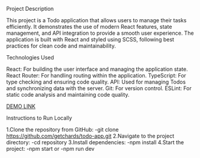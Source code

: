 Project Description

This project is a Todo application that allows users to manage their tasks efficiently. It demonstrates the use of modern React features, state management, and API integration to provide a smooth user experience. The application is built with React and styled using SCSS, following best practices for clean code and maintainability.

Technologies Used

React: For building the user interface and managing the application state.
React Router: For handling routing within the application.
TypeScript: For type checking and ensuring code quality.
API: Used for managing Todos and synchronizing data with the server.
Git: For version control.
ESLint: For static code analysis and maintaining code quality.

[DEMO LINK]()

Instructions to Run Locally

1.Clone the repository from GitHub: -git clone https://github.com/getchards/todo-app.git
2.Navigate to the project directory: -cd repository
3.Install dependencies: -npm install
4.Start the project:
-npm start or -npm run dev